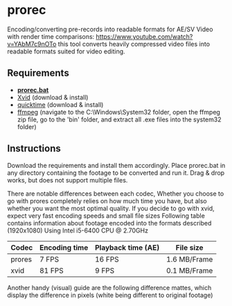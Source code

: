 # prorec

Encoding/converting pre-records into readable formats for AE/SV
Video with render time comparisons: https://www.youtube.com/watch?v=YAbM7c9nOTo
this tool converts heavily compressed video files into readable formats suited for video editing. 

## Requirements

* **[prorec.bat](https://github.com/gmzorz/prerecs/archive/master.zip)**
* [Xvid](https://www.xvid.com/download/) (download & install)
* [quicktime](https://support.apple.com/kb/DL837) (download & install)
* [ffmpeg](https://ffmpeg.zeranoe.com/builds/) (navigate to the C:\Windows\System32 folder, open the ffmpeg zip file, go to the 'bin' folder, and extract all .exe files into the system32 folder)

## Instructions
Download the requirements and install them accordingly. Place prorec.bat in any directory containing the footage to be converted and run it. Drag & drop works, but does not support multiple files. 

There are notable differences between each codec, Whether you choose to go with prores completely relies on how much time you have, but also whether you want the most optimal quality. If you decide to go with xvid, expect very fast encoding speeds and small file sizes
Following table contains information about footage encoded into the formats described (1920x1080) Using Intel i5-6400 CPU @ 2.70GHz

| <b>Codec</b> | Encoding time | Playback time (AE) | File size |
|---|---|---|---|
| prores | 7 FPS | 16 FPS | 1.6 MB/Frame |
| xvid | 81 FPS | 9 FPS | 0.1 MB/Frame |

Another handy (visual) guide are the following difference mattes, which display the difference in pixels (white being different to original footage)

